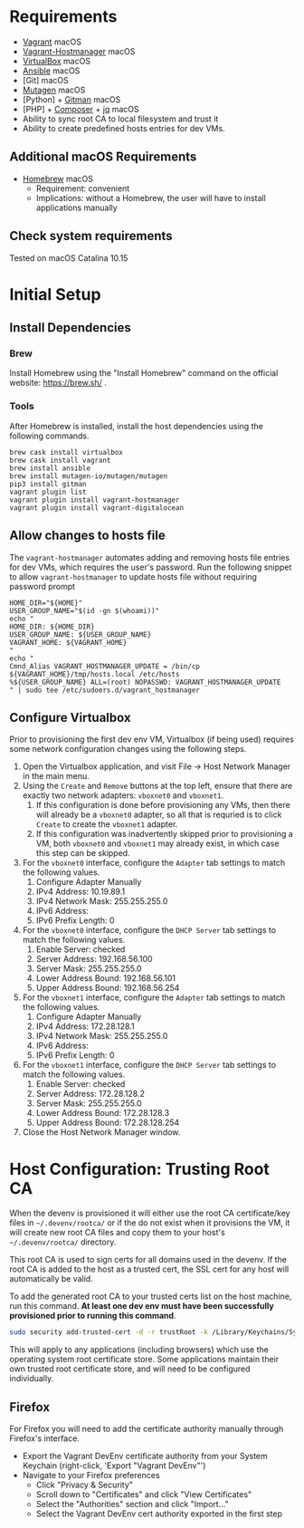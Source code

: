 # Requirements

- [Vagrant] macOS
- [Vagrant-Hostmanager] macOS
- [VirtualBox] macOS
- [Ansible] macOS
- [Git] macOS
- [Mutagen] macOS
- [Python] + [Gitman] macOS
- [PHP] + [Composer] + [jq] macOS
- Ability to sync root CA to local filesystem and trust it
- Ability to create predefined hosts entries for dev VMs.

## Additional macOS Requirements

- [Homebrew] macOS
    * Requirement: convenient
    * Implications: without a Homebrew, the user will have to install applications manually

## Check system requirements

  Tested on macOS Catalina 10.15

# Initial Setup

## Install Dependencies

### Brew

Install Homebrew using the "Install Homebrew" command on the official website: https://brew.sh/ .

### Tools

After Homebrew is installed, install the host dependencies using the following commands.

    brew cask install virtualbox
    brew cask install vagrant
    brew install ansible
    brew install mutagen-io/mutagen/mutagen
    pip3 install gitman
    vagrant plugin list
    vagrant plugin install vagrant-hostmanager
    vagrant plugin install vagrant-digitalocean


## Allow changes to hosts file

The `vagrant-hostmanager` automates adding and removing hosts file entries for dev VMs, which requires the user's password. Run the following snippet to allow `vagrant-hostmanager` to update hosts file without requiring password prompt

```
HOME_DIR="${HOME}"
USER_GROUP_NAME="$(id -gn $(whoami))"
echo "
HOME_DIR: ${HOME_DIR}
USER_GROUP_NAME: ${USER_GROUP_NAME}
VAGRANT_HOME: ${VAGRANT_HOME}
"
echo "
Cmnd_Alias VAGRANT_HOSTMANAGER_UPDATE = /bin/cp ${VAGRANT_HOME}/tmp/hosts.local /etc/hosts
%${USER_GROUP_NAME} ALL=(root) NOPASSWD: VAGRANT_HOSTMANAGER_UPDATE
" | sudo tee /etc/sudoers.d/vagrant_hostmanager
```

## Configure Virtualbox

Prior to provisioning the first dev env VM, Virtualbox (if being used) requires some network configuration changes using the following steps.

1. Open the Virtualbox application, and visit File -> Host Network Manager in the main menu.
2. Using the `Create` and `Remove` buttons at the top left, ensure that there are exactly two network adapters: `vboxnet0` and `vboxnet1`.
	1. If this configuration is done before provisioning any VMs, then there will already be a `vboxnet0` adapter, so all that is requried is to click `Create` to create the `vboxnet1` adapter.
	2. If this configuration was inadvertently skipped prior to provisioning a VM, both `vboxnet0` and `vboxnet1` may already exist, in which case this step can be skipped.
3. For the `vboxnet0` interface, configure the `Adapter` tab settings to match the following values.
	1. Configure Adapter Manually
	2. IPv4 Address: 10.19.89.1
	3. IPv4 Network Mask: 255.255.255.0
	4. IPv6 Address: <blank>
	5. IPv6 Prefix Length: 0
4. For the `vboxnet0` interface, configure the `DHCP Server` tab settings to match the following values.
	1. Enable Server: checked
	2. Server Address: 192.168.56.100
	3. Server Mask: 255.255.255.0
	4. Lower Address Bound: 192.168.56.101
	5. Upper Address Bound: 192.168.56.254
5. For the `vboxnet1` interface, configure the `Adapter` tab settings to match the following values.
	1. Configure Adapter Manually
	2. IPv4 Address: 172.28.128.1
	3. IPv4 Network Mask: 255.255.255.0
	4. IPv6 Address: <blank>
	5. IPv6 Prefix Length: 0
6. For the `vboxnet1` interface, configure the `DHCP Server` tab settings to match the following values.
	1. Enable Server: checked
	2. Server Address: 172.28.128.2
	3. Server Mask: 255.255.255.0
	4. Lower Address Bound: 172.28.128.3
	5. Upper Address Bound: 172.28.128.254
7. Close the Host Network Manager window.

# Host Configuration: Trusting Root CA

When the devenv is provisioned it will either use the root CA certificate/key files in `~/.devenv/rootca/` or if the do not exist when it provisions the VM, it will create new root CA files and copy them to your host's `~/.devenv/rootca/` directory.

This root CA is used to sign certs for all domains used in the devenv. If the root CA is added to the host as a trusted cert, the SSL cert for any host will automatically be valid.

To add the generated root CA to your trusted certs list on the host machine, run this command. **At least one dev env must have been successfully provisioned prior to running this command**.

```bash
sudo security add-trusted-cert -d -r trustRoot -k /Library/Keychains/System.keychain ~/.devenv/rootca/devenv_ca.crt
```

This will apply to any applications (including browsers) which use the operating system root certificate store. Some applications maintain their own trusted root certificate store, and will need to be configured individually.

## Firefox

For Firefox you will need to add the certificate authority manually through Firefox's interface.
* Export the Vagrant DevEnv certificate authority from your System Keychain (right-click, 'Export "Vagrant DevEnv"')
* Navigate to your Firefox preferences
  * Click "Privacy & Security"
  * Scroll down to "Certificates" and click "View Certificates"
  * Select the "Authorities" section and click "Import..."
  * Select the Vagrant DevEnv cert authority exported in the first step



[Vagrant]: https://www.vagrantup.com/
[Virtualbox]: https://www.virtualbox.org/
[Vagrant-Hostmanager]: https://github.com/devopsgroup-io/vagrant-hostmanager
[Composer]: https://getcomposer.org/
[jq]: https://stedolan.github.io/jq/
[Digital Ocean Vagrant Provider]: https://github.com/devopsgroup-io/vagrant-digitalocean
[Ansible]: https://www.ansible.com/
[Mutagen]: https://mutagen.io/
[Gitman]: https://github.com/jacebrowning/gitman
[Homebrew]: https://brew.sh